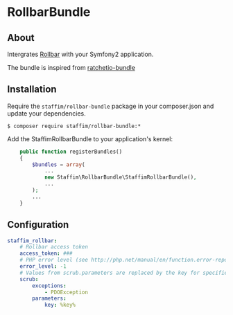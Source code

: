 # RollbarBundle

## About

Intergrates [Rollbar](http://rollbar.com/) with your Symfony2 application.

The bundle is inspired from [ratchetio-bundle](https://github.com/ecoleman/ratchetio-bundle)

## Installation

Require the `staffim/rollbar-bundle` package in your composer.json and update your dependencies.

    $ composer require staffim/rollbar-bundle:*

Add the StaffimRollbarBundle to your application's kernel:

```php
    public function registerBundles()
    {
        $bundles = array(
            ...
            new Staffim\RollbarBundle\StaffimRollbarBundle(),
            ...
        );
        ...
    }
```

## Configuration

```yml
staffim_rollbar:
    # Rollbar access token
    access_token: ###
    # PHP error level (see http://php.net/manual/en/function.error-reporting.php)
    error_level: -1
    # Values from scrub.parameters are replaced by the key for specified exceptions
    scrub:
        exceptions:
            - PDOException
        parameters:
            key: %key%
```
